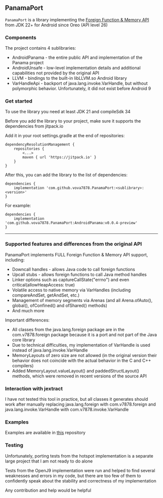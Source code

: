 ## PanamaPort
`PanamaPort` is a library implementing the [Foreign Function & Memory API](https://openjdk.org/jeps/454) from JDK 22+ for Android since Oreo (API level 26)

### Components
The project contains 4 sublibraries:
 - AndroidPanama - the entire public API and implementation of the Panama project
 - AndroidUnsafe - low-level implementation details and additional capabilities not provided by the original API
 - LLVM - bindings to the built-in libLLVM.so Android library
 - VarHandleApi - backport of java.lang.invoke.VarHandle, but without polymorphic behavior. Unfortunately, it did not exist before Android 9

### Get started
To use the library you need at least JDK 21 and compileSdk 34

Before you add the library to your project, make sure it supports the dependencies from jitpack.io

Add it in your root settings.gradle at the end of repositories:
```
dependencyResolutionManagement {
	repositories {
		<...>
		maven { url 'https://jitpack.io' }
	}
}
```

After this, you can add the library to the list of dependencies:
```
dependencies {
    implementation 'com.github.vova7878.PanamaPort:<sublibrary>:<version>'
}
```
For example:
```
dependencies {
    implementation 'com.github.vova7878.PanamaPort:AndroidPanama:v0.0.4-preview'
}
```

---

### Supported features and differences from the original API
PanamaPort implements FULL Foreign Function & Memory API support, including:
- Downcall handles - allows Java code to call foreign functions
- Upcall stubs - allows foreign functions to call Java method handles
- Linker options such as captureCallState("errno") and even critical(allowHeapAccess: true)
- Volatile access to native memory via VarHandles (including compareAndSet, getAndSet, etc.)
- Management of memory segments via Arenas (and all Arena.ofAuto(), global(), ofConfined() and ofShared() methods)
- And much more

Important differences:
- All classes from the java.lang.foreign package are in the com.v7878.foreign package because it is a port and not part of the Java core library
- Due to technical difficulties, my implementation of VarHandle is used instead of java.lang.invoke.VarHandle
- MemoryLayouts of zero size are not allowed (in the original version their behavior does not coincide with the actual behavior in the C and C++ compilers)
- Added MemoryLayout.valueLayout() and paddedStructLayout() methods, which were removed in recent versions of the source API

### Interaction with jextract
I have not tested this tool in practice, but all classes it generates should work after manually replacing java.lang.foreign with com.v7878.foreign and java.lang.invoke.VarHandle with com.v7878.invoke.VarHandle

### Examples
Examples are available in [this](https://github.com/vova7878/PanamaExamples) repository

### Testing
Unfortunately, porting tests from the hotspot implementation is a separate large project that I am not ready to do alone

Tests from the OpenJ9 implementation were run and helped to find several weaknesses and errors in my code, but there are too few of them to confidently speak about the stability and correctness of my implementation

Any contribution and help would be helpful
